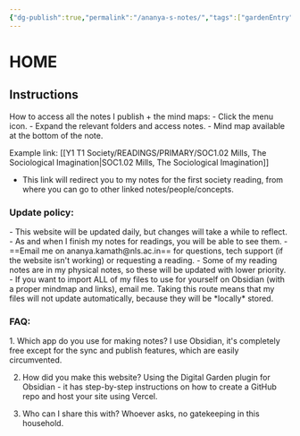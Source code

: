 ```yaml
---
{"dg-publish":true,"permalink":"/ananya-s-notes/","tags":["gardenEntry"]}
---
```




<h1>HOME</h1>
<h2>Instructions</h2>
How to access all the notes I publish + the mind maps:
- Click the menu icon.
- Expand the relevant folders and access notes.
- Mind map available at the bottom of the note.

Example link: [[Y1 T1 Society/READINGS/PRIMARY/SOC1.02 Mills, The Sociological Imagination\|SOC1.02 Mills, The Sociological Imagination]]
- This link will redirect you to my notes for the first society reading, from where you can go to other linked notes/people/concepts.
<h3>
Update policy:
</h3>
- This website will be updated daily, but changes will take a while to reflect.
- As and when I finish my notes for readings, you will be able to see them.
- ==Email me on ananya.kamath@nls.ac.in== for questions, tech support (if the website isn't working) or requesting a reading. 
- Some of my reading notes are in my physical notes, so these will be updated with lower priority.
- If you want to import ALL of my files to use for yourself on Obsidian (with a proper mindmap and links), email me. Taking this route means that my files will not update automatically, because they will be *locally* stored.
<h3>
FAQ:
</h3>
1. Which app do you use for making notes?
	I use Obsidian, it's completely free except for the sync and publish features, which are easily circumvented.

2. How did you make this website?
	Using the Digital Garden plugin for Obsidian - it has step-by-step instructions on how to create a GitHub repo and host your site using Vercel.

3. Who can I share this with?
	Whoever asks, no gatekeeping in this household. 


